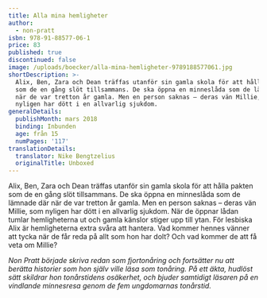 ```yaml
---
title: Alla mina hemligheter
author:
  - non-pratt
isbn: 978-91-88577-06-1
price: 83
published: true
discontinued: false
image: /uploads/boecker/alla-mina-hemligheter-9789188577061.jpg
shortDescription: >-
  Alix, Ben, Zara och Dean träffas utanför sin gamla skola för att hålla pakten
  som de en gång slöt tillsammans. De ska öppna en minneslåda som de lämnade där
  när de var tretton år gamla. Men en person saknas – deras vän Millie, som
  nyligen har dött i en allvarlig sjukdom.
generalDetails:
  publishMonth: mars 2018
  binding: Inbunden
  age: från 15
  numPages: '117'
translationDetails:
  translator: Nike Bengtzelius
  originalTitle: Unboxed
---
```


Alix, Ben, Zara och Dean träffas utanför sin gamla skola för att hålla pakten som de en gång slöt tillsammans. De ska öppna en minneslåda som de lämnade där när de var tretton år gamla. Men en person saknas – deras vän Millie, som nyligen har dött i en allvarlig sjukdom. När de öppnar lådan tumlar hemligheterna ut och gamla känslor stiger upp till ytan. För lesbiska Alix är hemligheterna extra svåra att hantera. Vad kommer hennes vänner att tycka när de får reda på allt som hon har dolt? Och vad kommer de att få veta om Millie?

_Non Pratt började skriva redan som fjortonåring och fortsätter nu att berätta historier som hon själv ville läsa som tonåring. På ett äkta, hudlöst sätt skildrar hon tonårstidens osäkerhet, och bjuder samtidigt läsaren på en vindlande minnesresa genom de fem ungdomarnas tonårstid._

